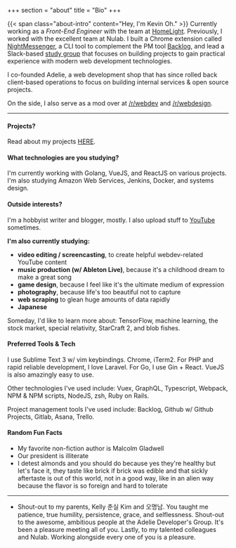 +++
section = "about"
title = "Bio"
+++

{{< span class="about-intro" content="Hey, I'm Kevin Oh." >}} Currently working as a *Front-End Engineer* with the team at [HomeLight](https://homelight.com). Previously, I worked with the excellent team at Nulab. I built a Chrome extension called [NightMessenger](https://chrome.google.com/webstore/detail/night-messenger/hjhnmilbfdehpgfcojlmmooknnkhgdmh?hl=en), a CLI tool to complement the PM tool [Backlog](https://backlog.com), and lead a Slack-based [study group](/projects/adg) that focuses on building projects to gain practical experience with modern web development technologies. 

I co-founded Adelie, a web development shop that has since rolled back client-based operations to focus on building internal services & open source projects.

On the side, I also serve as a mod over at [/r/webdev](https://reddit.com/r/webdev) and [/r/webdesign](https://reddit.com/r/webdesign).

---

#### Projects?

Read about my projects [HERE](/projects).

#### What technologies are you studying?

I'm currently working with Golang, VueJS, and ReactJS on various projects.
I'm also studying Amazon Web Services, Jenkins, Docker, and systems design.

#### Outside interests?

I'm a hobbyist writer and blogger, mostly. I also upload stuff to [YouTube](https://youtube.com/adelieco) sometimes.

**I'm also currently studying:**

- **video editing / screencasting**, to create helpful webdev-related YouTube content
- **music production (w/ Ableton Live)**, because it's a childhood dream to make a great song
- **game design**, because I feel like it's the ultimate medium of expression
- **photography**, because life's too beautiful not to capture
- **web scraping** to glean huge amounts of data rapidly
- **Japanese**

Someday, I'd like to learn more about: TensorFlow, machine learning, the stock market, special relativity, StarCraft 2, and blob fishes.

#### Preferred Tools & Tech

I use Sublime Text 3 w/ vim keybindings. Chrome, iTerm2. For PHP and rapid reliable development, I love Laravel. For Go, I use Gin + React. VueJS is also amazingly easy to use. 

Other technologies I've used include: Vuex, GraphQL, Typescript, Webpack, NPM & NPM scripts, NodeJS, zsh, Ruby on Rails.

Project management tools I've used include: Backlog, Github w/ Github Projects, Gitlab, Asana, Trello. 

#### Random Fun Facts
- My favorite non-fiction author is Malcolm Gladwell
- Our president is illiterate
- I detest almonds and you should do because yes they're healthy but let's face it, they taste like brick if brick was edible and that sickly aftertaste is out of this world, not in a good way, like in an alien way because the flavor is so foreign and hard to tolerate

---

- Shout-out to my parents, Kelly 춘실 Kim and 오명남. You taught me patience, true humility, persistence, grace, and selflessness. Shout-out to the awesome, ambitious people at the Adelie Developer's Group. It's been a pleasure meeting all of you. Lastly, to my talented colleagues and Nulab. Working alongside every one of you is a pleasure.
